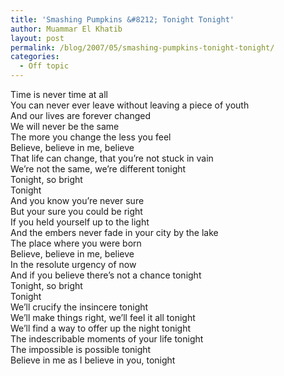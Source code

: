 ```yaml
---
title: 'Smashing Pumpkins &#8212; Tonight Tonight'
author: Muammar El Khatib
layout: post
permalink: /blog/2007/05/smashing-pumpkins-tonight-tonight/
categories:
  - Off topic
---
```

  
Time is never time at all  
You can never ever leave without leaving a piece of youth  
And our lives are forever changed  
We will never be the same  
The more you change the less you feel  
Believe, believe in me, believe  
That life can change, that you&#8217;re not stuck in vain  
We&#8217;re not the same, we&#8217;re different tonight  
Tonight, so bright  
Tonight  
And you know you&#8217;re never sure  
But your sure you could be right  
If you held yourself up to the light  
And the embers never fade in your city by the lake  
The place where you were born  
Believe, believe in me, believe  
In the resolute urgency of now  
And if you believe there&#8217;s not a chance tonight  
Tonight, so bright  
Tonight  
We&#8217;ll crucify the insincere tonight  
We&#8217;ll make things right, we&#8217;ll feel it all tonight  
We&#8217;ll find a way to offer up the night tonight  
The indescribable moments of your life tonight  
The impossible is possible tonight  
Believe in me as I believe in you, tonight
